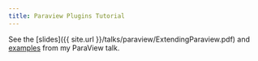 ```yaml
---
title: Paraview Plugins Tutorial
---
```


See the [slides]({{ site.url }}/talks/paraview/ExtendingParaview.pdf) and [examples](https://github.com/jrper/ParaViewTalk) from my ParaView talk.
